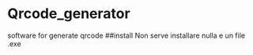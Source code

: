 # Qrcode_generator
software  for generate qrcode
##install
Non serve installare nulla e un file .exe
